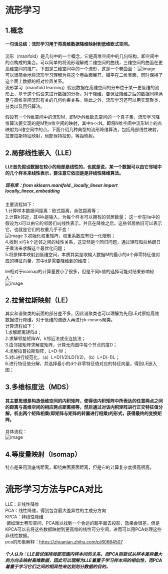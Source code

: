 # 流形学习  
## 1.概念  
#### 一句话总结：流形学习用于将高维数据降维映射到低维欧式空间。  
  
 流形（manifold）是几何中的一个概念，它是高维空间中的几何结构，即空间中的点构成的集合。可以简单的将流形理解成二维空间的曲线，三维空间的曲面在更高维空间的推广。下图是三维空间中的一个流形，这是一个卷曲面：
![image](https://pic3.zhimg.com/80/v2-7dcc5b2aa752a5af8f508202c6862f52_720w.webp)  
可以很简单地将流形学习理解为将这个卷曲面展开，铺平在二维表面，同时保持了这个面上数据的相对位置关系。  
流形学习（manifold learning）假设数据在高维空间的分布位于某一更低维的流形上，基于这个假设来进行数据的分析。对于降维，要保证降维之后的数据同样满足与高维空间流形有关的几何约束关系。除此之外，流形学习还可以用实现聚类，分类以及回归算法。  
  
假设有一个N维空间中的流形M，即M为N维欧氏空间的一个真子集，流形学习降维算法要实现的是M到n维空间的映射，其中n<<N。即将N维空间中流形M上的点映射为n维空间中的点。下面介绍几种典型的流形降维算法，包括局部线性映射，拉普拉斯特征映射，局部保持投影，等距映射。  

## 2.局部线性嵌入（LLE）  
#### LLE首先假设数据在较小的局部是线性的，也就是说，某一个数据可以由它邻域中的几个样本来线性表示，要注意它依旧是是非线性降维算法。  
##### 现有库：from sklearn.manifold._locally_linear import locally_linear_embedding  

主要流程如下：  
1.计算样本数据间距离：欧式距离，余弦距离等；  
2.计算k邻近，其中k是输入，为每个样本可以拥有的邻居数量； 
这一步在lle中的假设为xi可以由它的邻居们xij线性表示，并且在降维之后，这些邻居依旧可以表示它，也就是它们的权重几乎不变：  
![image](https://img-blog.csdnimg.cn/20201106160725390.png?x-oss-process=image/watermark,type_ZmFuZ3poZW5naGVpdGk,shadow_10,text_aHR0cHM6Ly9ibG9nLmNzZG4ubmV0L3FxXzQyOTAyOTk3,size_16,color_FFFFFF,t_70#pic_center)
3.初始化权重矩阵，权重系数应有归一化限制；  
4.找到 xi与k个近邻之间的线性关系，这显然是个回归问题，通过矩阵和拉格朗日子乘法来求解这个最优化问题；    
5.将原样本映射到低维空间，本质其实是取输入数据M的最小的d个非零特征值对应的特征向量，其中d是需要降维到的维度；  
  
lle相对于isomap的计算量要小了很多，但是不同k值的选择可能对结果影响较大：  
![image](https://pic4.zhimg.com/80/v2-e4a28aec12e3fe274e735682c225ec6f_720w.webp)
  
## 2.拉普拉斯映射（LE）  
其实和谱聚类的前面的部分差不多，因此谱聚类也可以理解为先用LE对原始高维数据进行降维，对于低维的谱嵌入再进行k-means聚类。  
计算流程如下：  
1.求解距离矩阵d；  
2.求解邻接矩阵W，k邻近法或全连接法；  
3.由邻接矩阵求解度矩阵，计算无向图中每个节点的度D；  
4.求解拉普拉斯矩阵，L=D-W；  
5.对L进行规范化，（a）L=D(1/2)LD(1/2)，（b）L=D(-1)L；  
6.进行特征值分解，并选择最小的d个非零特征值对应的特征向量，得到LE嵌入图；  

## 3.多维标度法（MDS）  
#### 其主要思想是构造低维空间的内积矩阵，使得该内积矩阵中所表达的任意两点之间的距离与高维空间的相应两点距离相等，然后通过对该内积矩阵进行正交特征值分解，析出两个矩阵相乘(即矩阵与矩阵的转置进行相乘)的形式，获得最终的变换矩阵。  
具体流程：  
![image](https://img-blog.csdnimg.cn/20190304154038671.png?x-oss-process=image/watermark,type_ZmFuZ3poZW5naGVpdGk,shadow_10,text_aHR0cHM6Ly9ibG9nLmNzZG4ubmV0L2ppYW5nNDI1Nzc2MDI0,size_16,color_FFFFFF,t_70)  
  
## 4.等度量映射（Isomap）  
特点是采用测底线距离，即绕曲面表面距离，但是它的计算复杂度很高很高。

# 流形学习方法与PCA对比  
LLE：非线性降维  
PCA：线性降维，得到包含最大差异性的主成分方向  
KPCA：非线性降维  
·诸如瑞士卷形空间，PCA难以找到一个合适的超平面去投影，效果会很差。但是KPCA可以去将这些数据映射到更高维的线性可分空间，进而可以用PCA处理这些非线性数据。  
pca的形象解释：https://zhuanlan.zhihu.com/p/60664507  
##### 个人认为：LLE尝试保持局部范围内样本间的关系，而PCA则尝试从样本差异最大的方向去映射高维数据，因此可以理解为LLE着重于学习样本间的相似性，而PCA着重于学习它们之间的相异性来达到划分数据的目的。

